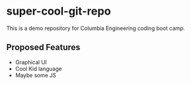 # super-cool-git-repo
This is a demo repository for Columbia Engineering coding boot camp.

## Proposed Features
- Graphical UI
- Cool Kid language
- Maybe some JS
